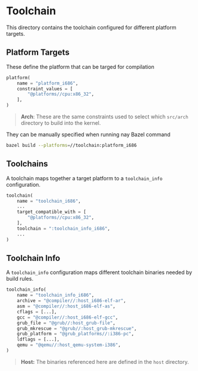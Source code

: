 # Toolchain

This directory contains the toolchain configured for different platform targets.

## Platform Targets

These define the platform that can be targed for compilation

```python
platform(
    name = "platform_i686",
    constraint_values = [
        "@platforms//cpu:x86_32",
    ],
)
```

> **Arch**: These are the same constraints used to select which `src/arch` directory to build into the kernel.

They can be manually specified when running nay Bazel command

```bash
bazel build --platforms=//toolchain:platform_i686
```

## Toolchains

A toolchain maps together a target platform to a `toolchain_info` configuration.

```python
toolchain(
    name = "toolchain_i686",
    ...
    target_compatible_with = [
        "@platforms//cpu:x86_32",
    ],
    toolchain = ":toolchain_info_i686",
    ...
)
```

## Toolchain Info

A `toolchain_info` configuration maps different toolchain binaries needed by build rules.

```python
toolchain_info(
    name = "toolchain_info_i686",
    archive = "@compiler//:host_i686-elf-ar",
    asm = "@compiler//:host_i686-elf-as",
    cflags = [...],
    gcc = "@compiler//:host_i686-elf-gcc",
    grub_file = "@grub//:host_grub-file",
    grub_mkrescue = "@grub//:host_grub-mkrescue",
    grub_platform = "@grub_platforms//:i386-pc",
    ldflags = [...],
    qemu = "@qemu//:host_qemu-system-i386",
)
```

> **Host:** The binaries referenced here are defined in the `host` directory.
